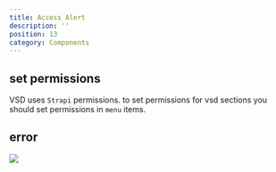 ```yaml
---
title: Access Alert
description: ''
position: 13
category: Components
---
```


## set permissions
VSD uses ```Strapi``` permissions. to set permissions for vsd sections you should set permissions in ```menu``` items. 

## error
![](/content/)